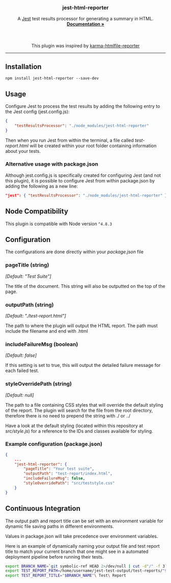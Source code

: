 <p align="center">
  <h3 align="center">jest-html-reporter</h3>

  <p align="center">
    A <a href="https://github.com/facebook/jest">Jest</a> test results processor for generating a summary in HTML.
    <br>
    <a href="https://github.com/Hargne/jest-html-reporter/wiki"><strong>Documentation »</strong></a>
	<br />
	<br />
	<img src="https://nodei.co/npm/jest-html-reporter.png?downloads=true&stars=true" alt="">
	<br />
	<br />
	<img src="https://cloud.githubusercontent.com/assets/3501024/26726395/251055b0-47a3-11e7-9116-99a6a610eda0.png" alt="">
	<br />
	<br />
	This plugin was inspired by <a href="https://github.com/matthias-schuetz/karma-htmlfile-reporter">karma-htmlfile-reporter</a>
  </p>
</p>

***

## Installation
```shell
npm install jest-html-reporter --save-dev
```

## Usage
Configure Jest to process the test results by adding the following entry to the Jest config (jest.config.js):
```JSON
{
	"testResultsProcessor": "./node_modules/jest-html-reporter"
}
```
Then when you run Jest from within the terminal, a file called *test-report.html* will be created within your root folder containing information about your tests.

### Alternative usage with package.json
Although jest.config.js is specifically created for configuring Jest (and not this plugin), it is possible to configure Jest from within package.json by adding the following as a new line:
```JSON
"jest": { "testResultsProcessor": "./node_modules/jest-html-reporter" }
```

## Node Compatibility
This plugin is compatible with Node version `^4.8.3`

## Configuration
The configurations are done directly within your *package.json* file

### pageTitle (string)
*[Default: "Test Suite"]*

The title of the document. This string will also be outputted on the top of the page.

### outputPath (string)
*[Default: "./test-report.html"]*

The path to where the plugin will output the HTML report. The path must include the filename and end with .html

### includeFailureMsg (boolean)
*[Default: false]*

If this setting is set to true, this will output the detailed failure message for each failed test.

### styleOverridePath (string)
*[Default: null]*

The path to a file containing CSS styles that will override the default styling of the report. The plugin will search for the file from the root directory, therefore there is no need to prepend the string with ./ or ../

Have a look at the default styling (located within this repository at *src/style.js*) for a reference to the IDs and classes available for styling.

### Example configuration (package.json)
```JSON
{
	...
	"jest-html-reporter": {
		"pageTitle": "Your test suite",
		"outputPath": "test-report/index.html",
		"includeFailureMsg": false,
		"styleOverridePath": "src/teststyle.css"
	}
}
```

## Continuous Integration

The output path and report title can be set with an environment variable for dynamic file saving paths in different environments. 

Values in package.json will take precedence over environment variables.

Here is an example of dynamically naming your output file and test report title to match your current branch that one might see in a automated deployment pipeline before running their tests.

~~~ bash
export BRANCH_NAME=`git symbolic-ref HEAD 2>/dev/null | cut -d"/" -f 3`
export TEST_REPORT_PATH=/home/username/jest-test-output/test-reports/"$BRANCH_NAME".html
export TEST_REPORT_TITLE="$BRANCH_NAME"\ Test\ Report
